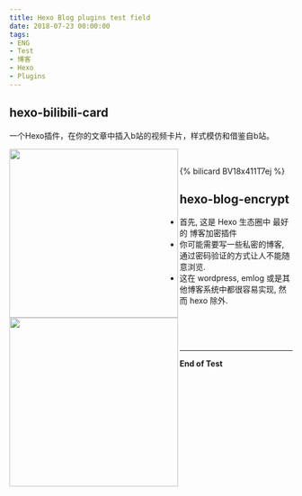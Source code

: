 ```yaml
---
title: Hexo Blog plugins test field
date: 2018-07-23 00:00:00
tags: 
- ENG
- Test
- 博客
- Hexo
- Plugins
---
```

## **hexo-bilibili-card**
一个Hexo插件，在你的文章中插入b站的视频卡片，样式模仿和借鉴自b站。
<p>
<img src='https://nodei.co/npm/hexo-bilibili-card.png' align='left' style=' width:300px;height:100 px'/>
</p>
<br />

{% bilicard BV18x411T7ej %}

## **hexo-blog-encrypt**
- 首先, 这是 Hexo 生态圈中 最好的 博客加密插件
- 你可能需要写一些私密的博客, 通过密码验证的方式让人不能随意浏览.
- 这在 wordpress, emlog 或是其他博客系统中都很容易实现, 然而 hexo 除外.
<p>
<img src='https://nodei.co/npm/hexo-blog-encrypt.png' align='left' style=' width:300px;height:100 px'/>
</p>

<br />
<br />
<br />

---
**End of Test**